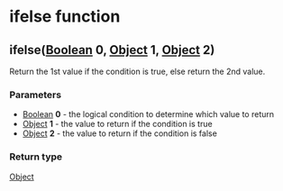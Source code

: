 ifelse function
===============
ifelse([Boolean](../types/Boolean.md) **0**, [Object](../types/Object.md) **1**, [Object](../types/Object.md) **2**)
--------------------------------------------------------------------------------------------------------------------

Return the 1st value if the condition is true, else return the 2nd value.

### Parameters

- [Boolean](../types/Boolean.md) **0** - the logical condition to determine which value to return
- [Object](../types/Object.md) **1** - the value to return if the condition is true
- [Object](../types/Object.md) **2** - the value to return if the condition is false

### Return type

[Object](../types/Object.md)



